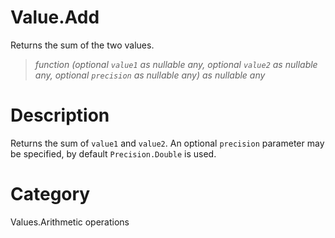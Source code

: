 # Value.Add
Returns the sum of the two values.
> _function (optional <code>value1</code> as nullable any, optional <code>value2</code> as nullable any, optional <code>precision</code> as nullable any) as nullable any_

# Description 
Returns the sum of <code>value1</code> and <code>value2</code>. An optional <code>precision</code> parameter may be specified, by default <code>Precision.Double</code> is used.
# Category 
Values.Arithmetic operations
